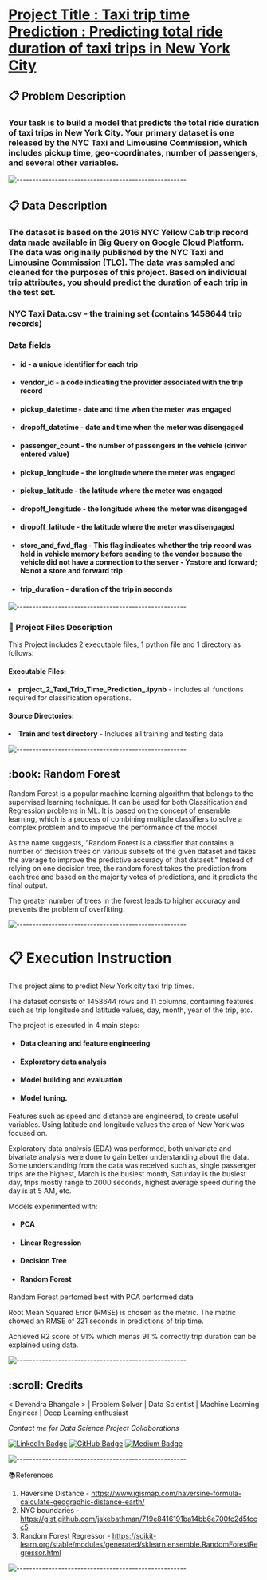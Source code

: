 # <b><u> Project Title : Taxi trip time Prediction : Predicting total ride duration of taxi trips in New York City</u></b>

## 📋<b> Problem Description </b>

### Your task is to build a model that predicts the total ride duration of taxi trips in New York City. Your primary dataset is one released by the NYC Taxi and Limousine Commission, which includes pickup time, geo-coordinates, number of passengers, and several other variables.

![-----------------------------------------------------](https://raw.githubusercontent.com/andreasbm/readme/master/assets/lines/rainbow.png)

## 📋<b> Data Description </b>

### The dataset is based on the 2016 NYC Yellow Cab trip record data made available in Big Query on Google Cloud Platform. The data was originally published by the NYC Taxi and Limousine Commission (TLC). The data was sampled and cleaned for the purposes of this project. Based on individual trip attributes, you should predict the duration of each trip in the test set.

### <b>NYC Taxi Data.csv</b> - the training set (contains 1458644 trip records)


### Data fields
* #### id - a unique identifier for each trip
* #### vendor_id - a code indicating the provider associated with the trip record
* #### pickup_datetime - date and time when the meter was engaged
* #### dropoff_datetime - date and time when the meter was disengaged
* #### passenger_count - the number of passengers in the vehicle (driver entered value)
* #### pickup_longitude - the longitude where the meter was engaged
* #### pickup_latitude - the latitude where the meter was engaged
* #### dropoff_longitude - the longitude where the meter was disengaged
* #### dropoff_latitude - the latitude where the meter was disengaged
* #### store_and_fwd_flag - This flag indicates whether the trip record was held in vehicle memory before sending to the vendor because the vehicle did not have a connection to the server - Y=store and forward; N=not a store and forward trip
* #### trip_duration - duration of the trip in seconds

![-----------------------------------------------------](https://raw.githubusercontent.com/andreasbm/readme/master/assets/lines/rainbow.png)

 ### :floppy_disk: Project Files Description</h2>

This Project includes 2 executable files, 1  python file and 1 directory as follows:</p>
 #### Executable Files:

  <li><b>project_2_Taxi_Trip_Time_Prediction_.ipynb</b> - Includes all functions required for classification operations.</li>
  
 #### Source Directories:</h4>

  <li><b>Train and test directory</b> - Includes all training and testing data </li>

  
![-----------------------------------------------------](https://raw.githubusercontent.com/andreasbm/readme/master/assets/lines/rainbow.png)  

<h2>:book: Random Forest </h2>
  
  Random Forest is a popular machine learning algorithm that belongs to the supervised learning technique. It can be used for both Classification and Regression problems in ML. It is based on the concept of ensemble learning, which is a process of combining multiple classifiers to solve a complex problem and to improve the performance of the model.

As the name suggests, "Random Forest is a classifier that contains a number of decision trees on various subsets of the given dataset and takes the average to improve the predictive accuracy of that dataset." Instead of relying on one decision tree, the random forest takes the prediction from each tree and based on the majority votes of predictions, and it predicts the final output.

The greater number of trees in the forest leads to higher accuracy and prevents the problem of overfitting.

![-----------------------------------------------------](https://raw.githubusercontent.com/andreasbm/readme/master/assets/lines/rainbow.png) 

# 📋 Execution Instruction
This project aims to predict New York city taxi trip times.

The dataset consists of 1458644 rows and 11 columns, containing features such as trip longitude and latitude values, day, month, year of the trip, etc.

The project is executed in 4 main steps:

* #### Data cleaning and feature engineering
* #### Exploratory data analysis
* #### Model building and evaluation
* #### Model tuning.

Features such as speed and distance are engineered, to create useful variables. Using latitude and longitude values the area of New York was focused on.

Exploratory data analysis (EDA) was performed, both univariate and bivariate analysis were done to gain better understanding about the data. Some understanding from the data was received such as, single passenger trips are the highest, March is the busiest month, Saturday is the busiest day, trips mostly range to 2000 seconds, highest average speed during the day is at 5 AM, etc.

Models experimented with:

* #### PCA
* #### Linear Regression
* #### Decision Tree
* #### Random Forest

Random Forest perfomed best with PCA performed data

Root Mean Squared Error (RMSE) is chosen as the metric. The metric showed an RMSE of 221 seconds in predictions of trip time.

Achieved R2 score of 91% which menas 91 % correctly trip duration can be explained using data.

![-----------------------------------------------------](https://raw.githubusercontent.com/andreasbm/readme/master/assets/lines/rainbow.png)

<h2 id="credits"> :scroll: Credits</h2>

< Devendra Bhangale > | Problem Solver | Data Scientist | Machine Learning Engineer | Deep Learning enthusiast

<p> <i> Contact me for Data Science Project Collaborations</i></p>

[![LinkedIn Badge](https://img.shields.io/badge/LinkedIn-0077B5?style=for-the-badge&logo=linkedin&logoColor=white)](https://www.linkedin.com/in/devendra-bhangale-b326a1169/)
[![GitHub Badge](https://img.shields.io/badge/GitHub-100000?style=for-the-badge&logo=github&logoColor=white)](https://github.com/Deven876)
[![Medium Badge](https://img.shields.io/badge/Medium-1DA1F2?style=for-the-badge&logo=medium&logoColor=white)](https://medium.com/@devabhangale)


![-----------------------------------------------------](https://raw.githubusercontent.com/andreasbm/readme/master/assets/lines/rainbow.png)

📚References

1. Haversine Distance - https://www.igismap.com/haversine-formula-calculate-geographic-distance-earth/
2. NYC boundaries - https://gist.github.com/jakebathman/719e8416191ba14bb6e700fc2d5fccc5
3. Random Forest Regressor - https://scikit-learn.org/stable/modules/generated/sklearn.ensemble.RandomForestRegressor.html


![-----------------------------------------------------](https://raw.githubusercontent.com/andreasbm/readme/master/assets/lines/rainbow.png)
